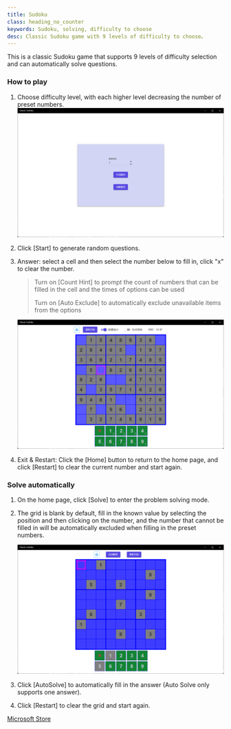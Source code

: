 ```yaml
---
title: Sudoku
class: heading_no_counter
keywords: Sudoku, solving, difficulty to choose
desc: Classic Sudoku game with 9 levels of difficulty to choose。
---
```



This is a classic Sudoku game that supports 9 levels of difficulty selection and can automatically solve questions.

### How to play 

1. Choose difficulty level, with each higher level decreasing the number of preset numbers.
![Sudoku](../assets/images/sudoku1.png)
2. Click [Start] to generate random questions.

3. Answer: select a cell and then select the number below to fill in, click "x" to clear the number.
    > Turn on [Count Hint] to prompt the count of numbers that can be filled in the cell and the times of options can be used
    >
    > Turn on [Auto Exclude] to automatically exclude unavailable items from the options

    ![Sudoku1](../assets/images/sudoku2.png)

4. Exit & Restart:
Click the [Home] button to return to the home page, and click [Restart] to clear the current number and start again.

### Solve automatically
1. On the home page, click [Solve] to enter the problem solving mode.
2. The grid is blank by default, fill in the known value by selecting the position and then clicking on the number, and the number that cannot be filled in will be automatically excluded when filling in the preset numbers.
   
    ![Sudoku2](../assets/images/sudoku3.png)


3. Click [AutoSolve] to automatically fill in the answer (Auto Solve only supports one answer).
4. Click [Restart] to clear the grid and start again.


[Microsoft Store](https://apps.microsoft.com/detail/9PJXNP3T8V00)